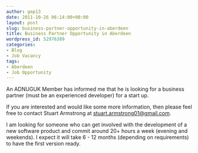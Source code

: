 ```yaml
---
author: gep13
date: 2011-10-26 06:14:00+00:00
layout: post
slug: business-partner-opportunity-in-aberdeen
title: Business Partner Opportunity in Aberdeen
wordpress_id: 52976389
categories:
- Blog
- Job Vacancy
tags:
- Aberdeen
- Job Opportunity
---
```


An ADNUGUK Member has informed me that he is looking for a business partner (must be an experienced developer) for a start up.




If you are interested and would like some more information, then please feel free to contact Stuart Armstrong at [stuart.armstrong01@gmail.com](mailto:stuart.armstrong01@gmail.com).




I am looking for someone who can get involved with the development of a new software product and commit around 20+ hours a week (evening and weekends). I expect it will take 6 - 12 months (depending on requirements) to have the first version ready.
